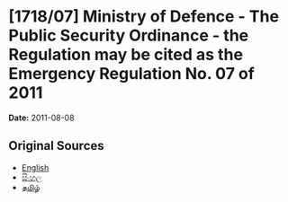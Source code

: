 # [1718/07] Ministry of Defence - The Public Security Ordinance - the Regulation may be cited as the Emergency Regulation No. 07 of 2011

**Date:** 2011-08-08

## Original Sources

- [English](https://documents.gov.lk/view/extra-gazettes/2011/8/1718-07_E.pdf)
- [සිංහල](https://documents.gov.lk/view/extra-gazettes/2011/8/1718-07_S.pdf)
- [தமிழ்](https://documents.gov.lk/view/extra-gazettes/2011/8/1718-07_T.pdf)

